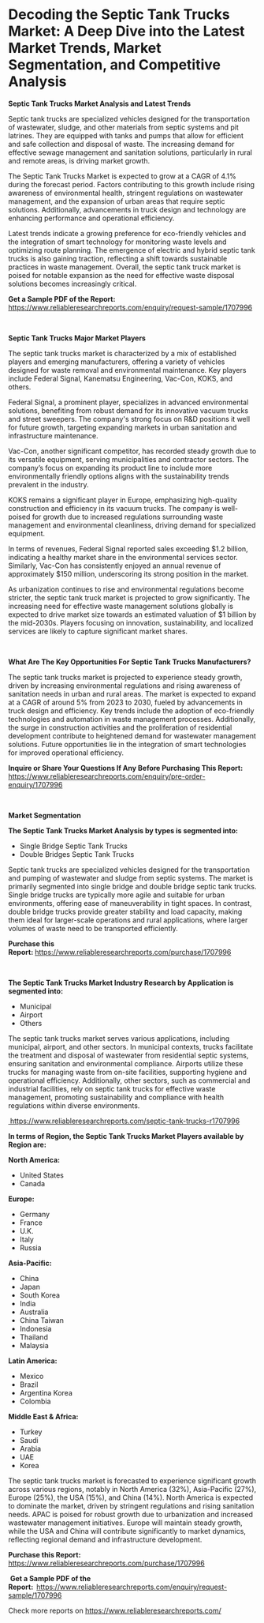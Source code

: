 <p><h1>Decoding the Septic Tank Trucks Market: A Deep Dive into the Latest Market Trends, Market Segmentation, and Competitive Analysis</h1></p><p><strong>Septic Tank Trucks Market Analysis and Latest Trends</strong></p>
<p><p>Septic tank trucks are specialized vehicles designed for the transportation of wastewater, sludge, and other materials from septic systems and pit latrines. They are equipped with tanks and pumps that allow for efficient and safe collection and disposal of waste. The increasing demand for effective sewage management and sanitation solutions, particularly in rural and remote areas, is driving market growth.</p><p>The Septic Tank Trucks Market is expected to grow at a CAGR of 4.1% during the forecast period. Factors contributing to this growth include rising awareness of environmental health, stringent regulations on wastewater management, and the expansion of urban areas that require septic solutions. Additionally, advancements in truck design and technology are enhancing performance and operational efficiency. </p><p>Latest trends indicate a growing preference for eco-friendly vehicles and the integration of smart technology for monitoring waste levels and optimizing route planning. The emergence of electric and hybrid septic tank trucks is also gaining traction, reflecting a shift towards sustainable practices in waste management. Overall, the septic tank truck market is poised for notable expansion as the need for effective waste disposal solutions becomes increasingly critical.</p></p>
<p><strong>Get a Sample PDF of the Report:&nbsp;</strong> <a href="https://www.reliableresearchreports.com/enquiry/request-sample/1707996?utm_campaign=3213&utm_medium=2&utm_source=Github&utm_content=ia&utm_term=10042025&utm_id=septic-tank-trucks">https://www.reliableresearchreports.com/enquiry/request-sample/1707996</a></p>
<p>&nbsp;</p>
<p><strong>Septic Tank Trucks Major Market Players</strong></p>
<p><p>The septic tank trucks market is characterized by a mix of established players and emerging manufacturers, offering a variety of vehicles designed for waste removal and environmental maintenance. Key players include Federal Signal, Kanematsu Engineering, Vac-Con, KOKS, and others. </p><p>Federal Signal, a prominent player, specializes in advanced environmental solutions, benefiting from robust demand for its innovative vacuum trucks and street sweepers. The company's strong focus on R&D positions it well for future growth, targeting expanding markets in urban sanitation and infrastructure maintenance.</p><p>Vac-Con, another significant competitor, has recorded steady growth due to its versatile equipment, serving municipalities and contractor sectors. The company’s focus on expanding its product line to include more environmentally friendly options aligns with the sustainability trends prevalent in the industry. </p><p>KOKS remains a significant player in Europe, emphasizing high-quality construction and efficiency in its vacuum trucks. The company is well-poised for growth due to increased regulations surrounding waste management and environmental cleanliness, driving demand for specialized equipment.</p><p>In terms of revenues, Federal Signal reported sales exceeding $1.2 billion, indicating a healthy market share in the environmental services sector. Similarly, Vac-Con has consistently enjoyed an annual revenue of approximately $150 million, underscoring its strong position in the market.</p><p>As urbanization continues to rise and environmental regulations become stricter, the septic tank truck market is projected to grow significantly. The increasing need for effective waste management solutions globally is expected to drive market size towards an estimated valuation of $1 billion by the mid-2030s. Players focusing on innovation, sustainability, and localized services are likely to capture significant market shares.</p></p>
<p>&nbsp;</p>
<p><strong>What Are The Key Opportunities For Septic Tank Trucks Manufacturers?</strong></p>
<p><p>The septic tank trucks market is projected to experience steady growth, driven by increasing environmental regulations and rising awareness of sanitation needs in urban and rural areas. The market is expected to expand at a CAGR of around 5% from 2023 to 2030, fueled by advancements in truck design and efficiency. Key trends include the adoption of eco-friendly technologies and automation in waste management processes. Additionally, the surge in construction activities and the proliferation of residential development contribute to heightened demand for wastewater management solutions. Future opportunities lie in the integration of smart technologies for improved operational efficiency.</p></p>
<p><strong>Inquire or Share Your Questions If Any Before Purchasing This Report:</strong> <a href="https://www.reliableresearchreports.com/enquiry/pre-order-enquiry/1707996?utm_campaign=3213&utm_medium=2&utm_source=Github&utm_content=ia&utm_term=10042025&utm_id=septic-tank-trucks">https://www.reliableresearchreports.com/enquiry/pre-order-enquiry/1707996</a></p>
<p>&nbsp;</p>
<p><strong>Market Segmentation</strong></p>
<p><strong>The Septic Tank Trucks Market Analysis by types is segmented into:</strong></p>
<p><ul><li>Single Bridge Septic Tank Trucks</li><li>Double Bridges Septic Tank Trucks</li></ul></p>
<p><p>Septic tank trucks are specialized vehicles designed for the transportation and pumping of wastewater and sludge from septic systems. The market is primarily segmented into single bridge and double bridge septic tank trucks. Single bridge trucks are typically more agile and suitable for urban environments, offering ease of maneuverability in tight spaces. In contrast, double bridge trucks provide greater stability and load capacity, making them ideal for larger-scale operations and rural applications, where larger volumes of waste need to be transported efficiently.</p></p>
<p><strong>Purchase this Report:&nbsp;</strong><a href="https://www.reliableresearchreports.com/purchase/1707996?utm_campaign=3213&utm_medium=2&utm_source=Github&utm_content=ia&utm_term=10042025&utm_id=septic-tank-trucks">https://www.reliableresearchreports.com/purchase/1707996</a></p>
<p>&nbsp;</p>
<p><strong>The Septic Tank Trucks Market Industry Research by Application is segmented into:</strong></p>
<p><ul><li>Municipal</li><li>Airport</li><li>Others</li></ul></p>
<p><p>The septic tank trucks market serves various applications, including municipal, airport, and other sectors. In municipal contexts, trucks facilitate the treatment and disposal of wastewater from residential septic systems, ensuring sanitation and environmental compliance. Airports utilize these trucks for managing waste from on-site facilities, supporting hygiene and operational efficiency. Additionally, other sectors, such as commercial and industrial facilities, rely on septic tank trucks for effective waste management, promoting sustainability and compliance with health regulations within diverse environments.</p></p>
<p><a href="https://www.reliableresearchreports.com/septic-tank-trucks-r1707996?utm_campaign=3213&utm_medium=2&utm_source=Github&utm_content=ia&utm_term=10042025&utm_id=septic-tank-trucks">&nbsp;https://www.reliableresearchreports.com/septic-tank-trucks-r1707996</a></p>
<p><strong>In terms of Region, the Septic Tank Trucks Market Players available by Region are:</strong></p>
<p>
    <p> <strong> North America: </strong>
        <ul>
            <li>United States</li>
            <li>Canada</li>
        </ul>
        </p> 
    <p> <strong> Europe: </strong>
        <ul>
            <li>Germany</li>
            <li>France</li>
            <li>U.K.</li>
            <li>Italy</li>
            <li>Russia</li>
        </ul>
        </p> 
    <p> <strong> Asia-Pacific: </strong>
        <ul>
            <li>China</li>
            <li>Japan</li>
            <li>South Korea</li>
            <li>India</li>
            <li>Australia</li>
            <li>China Taiwan</li>
            <li>Indonesia</li>
            <li>Thailand</li>
            <li>Malaysia</li>
        </ul>
        </p> 
    <p> <strong> Latin America: </strong>
        <ul>
            <li>Mexico</li>
            <li>Brazil</li>
            <li>Argentina Korea</li>
            <li>Colombia</li>
        </ul>
        </p> 
    <p> <strong> Middle East & Africa: </strong>
        <ul>
            <li>Turkey</li>
            <li>Saudi</li>
            <li>Arabia</li>
            <li>UAE</li>
            <li>Korea</li>
        </ul>
    </p>
    </p>
<p><p>The septic tank trucks market is forecasted to experience significant growth across various regions, notably in North America (32%), Asia-Pacific (27%), Europe (25%), the USA (15%), and China (14%). North America is expected to dominate the market, driven by stringent regulations and rising sanitation needs. APAC is poised for robust growth due to urbanization and increased wastewater management initiatives. Europe will maintain steady growth, while the USA and China will contribute significantly to market dynamics, reflecting regional demand and infrastructure development.</p></p>
<p><strong>Purchase this Report: </strong><a href="https://www.reliableresearchreports.com/purchase/1707996?utm_campaign=3213&utm_medium=2&utm_source=Github&utm_content=ia&utm_term=10042025&utm_id=septic-tank-trucks">https://www.reliableresearchreports.com/purchase/1707996</a></p>
<p>&nbsp;<strong>Get a Sample PDF of the Report:&nbsp;&nbsp;</strong><a href="https://www.reliableresearchreports.com/enquiry/request-sample/1707996?utm_campaign=3213&utm_medium=2&utm_source=Github&utm_content=ia&utm_term=10042025&utm_id=septic-tank-trucks">https://www.reliableresearchreports.com/enquiry/request-sample/1707996</a></p>
<p><strong></strong></p>
<p>Check more reports on <a href="https://www.reliableresearchreports.com/?utm_campaign=3213&utm_medium=2&utm_source=Github&utm_content=ia&utm_term=10042025&utm_id=septic-tank-trucks">https://www.reliableresearchreports.com/</a></p>